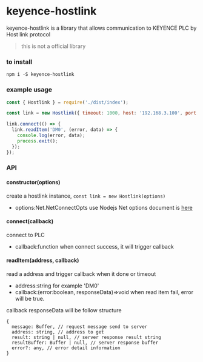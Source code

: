 # keyence-hostlink

keyence-hostlink is a library that allows communication to KEYENCE PLC by Host link protocol

> this is not a official library

### to install
```
npm i -S keyence-hostlink
```

### example usage
```javascript
const { Hostlink } = require('./dist/index');

const link = new Hostlink({ timeout: 1000, host: '192.168.3.100', port: 8501 });

link.connect(() => {
  link.readItem('DM0', (error, data) => {
    console.log(error, data);
    process.exit();
  });
});
```

### API

#### constructor(options)
create a hostlink instance, `const link = new Hostlink(options)`
- options:Net.NetConnectOpts use Nodejs Net options document is [here](https://nodes.duniter.io/typescript/duniter/typedoc/modules/_net_.html#netconnectopts)


#### connect(callback)
connect to PLC
- callback:function when connect success, it will trigger callback

#### readItem(address, callback)
read a address and trigger callback when it done or timeout
- address:string for example 'DM0'
- callback:(error:boolean, responseData)=>void when read item fail, error will be true.

callback responseData will be follow structure
```
{
  message: Buffer, // request message send to server
  address: string, // address to get
  result: string | null, // server response result string
  resultBuffer: Buffer | null, // server response buffer
  error?: any, // error detail information
}
```

